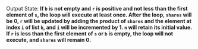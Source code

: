 Output State: **If `b` is not empty and `r` is positive and not less than the first element of `s`, the loop will execute at least once. After the loop, `shares` will be 0, `r` will be updated by adding the product of `shares` and the element at index `i` of list `b`, and `i` will be incremented by 1. `n` will retain its initial value. If `r` is less than the first element of `s` or `b` is empty, the loop will not execute, and `shares` will remain 0.**